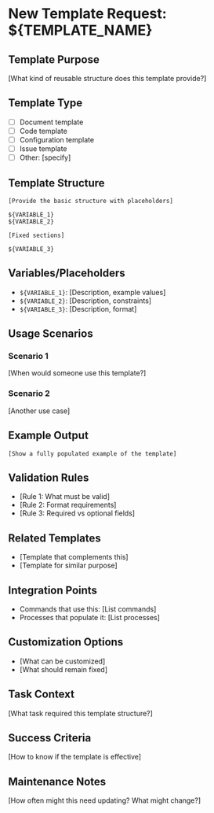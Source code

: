 # New Template Request: ${TEMPLATE_NAME}

## Template Purpose
[What kind of reusable structure does this template provide?]

## Template Type
- [ ] Document template
- [ ] Code template
- [ ] Configuration template
- [ ] Issue template
- [ ] Other: [specify]

## Template Structure
```
[Provide the basic structure with placeholders]

${VARIABLE_1}
${VARIABLE_2}

[Fixed sections]

${VARIABLE_3}
```

## Variables/Placeholders
- `${VARIABLE_1}`: [Description, example values]
- `${VARIABLE_2}`: [Description, constraints]
- `${VARIABLE_3}`: [Description, format]

## Usage Scenarios
### Scenario 1
[When would someone use this template?]

### Scenario 2
[Another use case]

## Example Output
```
[Show a fully populated example of the template]
```

## Validation Rules
- [Rule 1: What must be valid]
- [Rule 2: Format requirements]
- [Rule 3: Required vs optional fields]

## Related Templates
- [Template that complements this]
- [Template for similar purpose]

## Integration Points
- Commands that use this: [List commands]
- Processes that populate it: [List processes]

## Customization Options
- [What can be customized]
- [What should remain fixed]

## Task Context
[What task required this template structure?]

## Success Criteria
[How to know if the template is effective]

## Maintenance Notes
[How often might this need updating? What might change?]